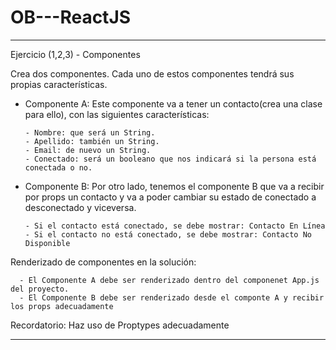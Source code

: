 # OB---ReactJS
----------
Ejercicio (1,2,3) - Componentes

Crea dos componentes. Cada uno de estos componentes tendrá sus propias características.

- Componente A: Este componente va a tener un contacto(crea una clase para ello), con las siguientes características: 

      - Nombre: que será un String. 
      - Apellido: también un String. 
      - Email: de nuevo un String. 
      - Conectado: será un booleano que nos indicará si la persona está conectada o no.

- Componente B: Por otro lado, tenemos el componente B que va a recibir por props un contacto y va a poder cambiar su estado de conectado a desconectado y viceversa. 

      - Si el contacto está conectado, se debe mostrar: Contacto En Línea 
      - Si el contacto no está conectado, se debe mostrar: Contacto No Disponible

Renderizado de componentes en la solución: 

      - El Componente A debe ser renderizado dentro del componenet App.js del proyecto. 
      - El Componente B debe ser renderizado desde el componte A y recibir los props adecuadamente

Recordatorio: Haz uso de Proptypes adecuadamente

--------------

